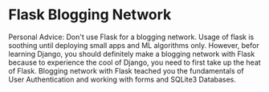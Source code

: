 <h1>Flask Blogging Network</h1>
<p>Personal Advice: Don't use Flask for a blogging network. Usage of flask is soothing until deploying small apps and ML algorithms only. However, befor learning Django, you should definitely make a blogging network with Flask because to experience the cool of Django, you need to first take up the heat of Flask. Blogging network with Flask teached you the fundamentals of User Authentication and working with forms and SQLite3 Databases. </p>
